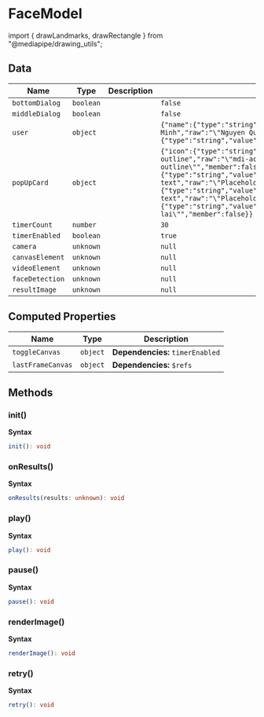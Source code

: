 # FaceModel

import { drawLandmarks, drawRectangle } from "@mediapipe/drawing_utils";

## Data

| Name            | Type      | Description | Initial value                                                                                                                                                                                                                                                                                                                                                                                                 |
| --------------- | --------- | ----------- | ------------------------------------------------------------------------------------------------------------------------------------------------------------------------------------------------------------------------------------------------------------------------------------------------------------------------------------------------------------------------------------------------------------- |
| `bottomDialog`  | `boolean` |             | `false`                                                                                                                                                                                                                                                                                                                                                                                                       |
| `middleDialog`  | `boolean` |             | `false`                                                                                                                                                                                                                                                                                                                                                                                                       |
| `user`          | `object`  |             | `{"name":{"type":"string","value":"Nguyen Quang Minh","raw":"\"Nguyen Quang Minh\"","member":false},"id":{"type":"string","value":"001","raw":"\"001\"","member":false}}`                                                                                                                                                                                                                                     |
| `popUpCard`     | `object`  |             | `{"icon":{"type":"string","value":"mdi-account-circle-outline","raw":"\"mdi-account-circle-outline\"","member":false},"error":{"type":"string","value":"Placeholder text","raw":"\"Placeholder text\"","member":false},"errorText":{"type":"string","value":"Placeholder text","raw":"\"Placeholder text\"","member":false},"action":{"type":"string","value":"Thu lai","raw":"\"Thu lai\"","member":false}}` |
| `timerCount`    | `number`  |             | `30`                                                                                                                                                                                                                                                                                                                                                                                                          |
| `timerEnabled`  | `boolean` |             | `true`                                                                                                                                                                                                                                                                                                                                                                                                        |
| `camera`        | `unknown` |             | `null`                                                                                                                                                                                                                                                                                                                                                                                                        |
| `canvasElement` | `unknown` |             | `null`                                                                                                                                                                                                                                                                                                                                                                                                        |
| `videoElement`  | `unknown` |             | `null`                                                                                                                                                                                                                                                                                                                                                                                                        |
| `faceDetection` | `unknown` |             | `null`                                                                                                                                                                                                                                                                                                                                                                                                        |
| `resultImage`   | `unknown` |             | `null`                                                                                                                                                                                                                                                                                                                                                                                                        |

## Computed Properties

| Name              | Type     | Description                      |
| ----------------- | -------- | -------------------------------- |
| `toggleCanvas`    | `object` | **Dependencies:** `timerEnabled` |
| `lastFrameCanvas` | `object` | **Dependencies:** `$refs`        |

## Methods

### init()

**Syntax**

```typescript
init(): void
```

### onResults()

**Syntax**

```typescript
onResults(results: unknown): void
```

### play()

**Syntax**

```typescript
play(): void
```

### pause()

**Syntax**

```typescript
pause(): void
```

### renderImage()

**Syntax**

```typescript
renderImage(): void
```

### retry()

**Syntax**

```typescript
retry(): void
```

